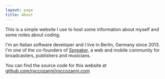 ```yaml
---
layout: page
title: About
---
```


This is a simple website I use to host some information about myself and some notes about coding.

I'm an Italian software developer and I live in Berlin, Germany since 2013. I'm one of the co-founders
of [Spreaker](http://www.spreaker.com), a web and mobile community for broadcasters, publishers and musicians.

You can find the source code for this website at [github.com/roccozanni/roccozanni.com](https://github.com/roccozanni/roccozanni.com)
